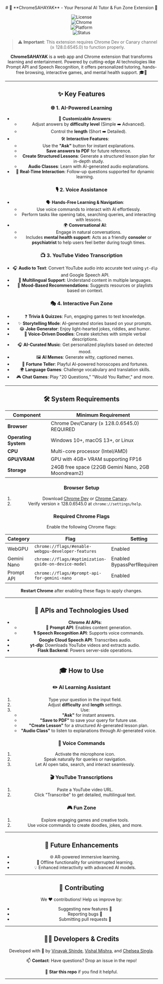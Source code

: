 <div align="center">
# 🚀 **ChromeSAHAYAK** - Your Personal AI Tutor & Fun Zone Extension 🌟


![License](https://img.shields.io/badge/license-MIT-blue.svg)  
![Chrome](https://img.shields.io/badge/Chrome--Dev%2FCanary-v128.0.6545.0%2B-green.svg)  
![Platform](https://img.shields.io/badge/platform-Windows%20|%20MacOS%20|%20Linux-lightgrey)  
![Status](https://img.shields.io/badge/status-beta-orange)  


> ⚠️ **Important**: This extension requires Chrome Dev or Canary channel (≥ 128.0.6545.0) to function properly.


**ChromeSAHAYAK** is a web app and Chrome extension that transforms learning and entertainment. Powered by cutting-edge AI technologies like Prompt API and Speech Recognition, it offers personalized tutoring, hands-free browsing, interactive games, and mental health support. 🎓🎉  

---

## ✨ **Key Features**  

### 🌐 **1. AI-Powered Learning**  
- 🧠 **Customizable Answers**:  
  - Adjust answers by **difficulty level** (Simple ➡️ Advanced).  
  - Control the **length** (Short ➡️ Detailed).  
- 🛠️ **Interactive Features**:  
  - Use the **"Ask"** button for instant explanations.  
  - **Save answers to PDF** for future reference.  
  - **Create Structured Lessons**: Generate a structured lesson plan for in-depth study.  
  - **Audio Classes**: Learn with AI-generated audio explanations.  
- 🔄 **Real-Time Interaction**: Follow-up questions supported for dynamic learning.  

### 🎙️ **2. Voice Assistance**  
- 🗣️ **Hands-Free Learning & Navigation**:  
  - Use voice commands to interact with AI effortlessly.  
  - Perform tasks like opening tabs, searching queries, and interacting with lessons.  
- 🌍 **Conversational AI**:  
  - Engage in natural conversations.  
  - Includes **mental health support**: Acts as a friendly **consoler** or **psychiatrist** to help users feel better during tough times.  

### 📺 **3. YouTube Video Transcription**  
- 🎧 **Audio to Text**: Convert YouTube audio into accurate text using `yt-dlp` and Google Speech API.  
- 📝 **Multilingual Support**: Understand content in multiple languages.  
- 🎵 **Mood-Based Recommendations**: Suggests resources or playlists based on context.  

### 🎭 **4. Interactive Fun Zone**  
- ❓ **Trivia & Quizzes**: Fun, engaging games to test knowledge.  
- ✨ **Storytelling Mode**: AI-generated stories based on your prompts.  
- 😂 **Joke Generator**: Enjoy light-hearted jokes, riddles, and humor.  
- 🎨 **Voice-Driven Doodles**: Create sketches with simple verbal descriptions.  
- 🎧 **AI-Curated Music**: Get personalized playlists based on detected mood.  
- 🖼️ **AI Memes**: Generate witty, captioned memes.  
- 🔮 **Fortune Teller**: Playful AI-powered horoscopes and fortunes.  
- 🌍 **Language Games**: Challenge vocabulary and translation skills.  
- 🎮 **Chat Games**: Play "20 Questions," "Would You Rather," and more.  

---

## 🛠️ **System Requirements**  

| **Component**   | **Minimum Requirement**                      |  
|------------------|----------------------------------------------|  
| **Browser**      | Chrome Dev/Canary (≥ 128.0.6545.0) REQUIRED  |  
| **Operating System** | Windows 10+, macOS 13+, or Linux           |  
| **CPU**          | Multi-core processor (Intel/AMD)            |  
| **GPU/VRAM**     | GPU with 4GB+ VRAM supporting FP16          |  
| **Storage**      | 24GB free space (22GB Gemini Nano, 2GB Moondream2) |  

### **Browser Setup**  
1. Download [Chrome Dev](https://www.google.com/chrome/dev/) or [Chrome Canary](https://www.google.com/chrome/canary/).  
2. Verify version ≥ 128.0.6545.0 at `chrome://settings/help`.  

### **Required Chrome Flags**  
Enable the following Chrome flags:  

| **Category**      | **Flag**                                     | **Setting**             |  
|--------------------|----------------------------------------------|-------------------------|  
| WebGPU            | `chrome://flags/#enable-webgpu-developer-features` | Enabled                |  
| Gemini Nano       | `chrome://flags/#optimization-guide-on-device-model` | Enabled BypassPerfRequirement |  
| Prompt API        | `chrome://flags/#prompt-api-for-gemini-nano` | Enabled                |  

**Restart Chrome** after enabling these flags to apply changes.  

---

## 🧰 **APIs and Technologies Used**  

- **Chrome AI APIs**:  
  - 🧾 **Prompt API**: Enables content generation.    
  - 🎙️ **Speech Recognition API**: Supports voice commands.  
- **Google Cloud Speech API**: Transcribes audio.  
- **yt-dlp**: Downloads YouTube videos and extracts audio.  
- **Flask Backend**: Powers server-side operations.  

---

## 🎓 **How to Use**  

### ✏️ **AI Learning Assistant**  
1. Type your question in the input field.  
2. Adjust **difficulty** and **length** settings.  
3. Use:  
   - **"Ask"** for instant answers.  
   - **"Save to PDF"** to save your query for future use.  
   - **"Create Lesson"** for a structured AI-generated lesson plan.  
   - **"Audio Class"** to listen to explanations through AI-generated voice.  

### 🎤 **Voice Commands**  
1. Activate the microphone icon.  
2. Speak naturally for queries or navigation.  
3. Let AI open tabs, search, and interact seamlessly.  

### 🎬 **YouTube Transcriptions**  
1. Paste a YouTube video URL.  
2. Click "Transcribe" to get detailed, multilingual text.  

### 🎮 **Fun Zone**  
1. Explore engaging games and creative tools.  
2. Use voice commands to create doodles, jokes, and more.  

---

## 🌈 **Future Enhancements**  
- 🌐 AR-powered immersive learning.  
- 🔋 Offline functionality for uninterrupted learning.  
- 💡 Enhanced interactivity with advanced AI models.  

---

## 🤝 **Contributing**  

We ❤️ contributions! Help us improve by:  
- Suggesting new features 🌟  
- Reporting bugs 🐞  
- Submitting pull requests 🚀  

---

## 👩‍💻 **Developers & Credits**  

Developed with 💖 by [Vinayak Shinde](https://github.com/vinayak1729-web), [Vishal Mishra](https://github.com/vishalmishra369), and [Chelsea Singla](https://github.com/Chelseasingla1).  

📫 **Contact**: Have questions? Drop an issue in the repo!  

🌟 **Star this repo** if you find it helpful.  

---
